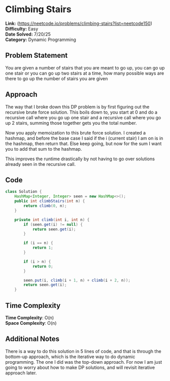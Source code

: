 # Climbing Stairs

**Link:** (https://neetcode.io/problems/climbing-stairs?list=neetcode150)  
**Difficulty:** Easy  
**Date Solved:** 7/20/25  
**Category:** Dynamic Programming  

## Problem Statement
You are given a number of stairs that you are meant to go up, you can go up one stair or you can go up two stairs at a time, how many possible ways are there to go up the number of stairs you are given  

## Approach
The way that I broke down this DP problem is by first figuring out the recursive brute force solution. This boils down to, you start at 0 and do a recursive call where you go up one stair and a recursive call where you go up 2 stairs, summing those together gets you the total number.  

Now you apply memoization to this brute force solution. I created a hashmap, and before the base case I said if the i (current stair) I am on is in the hashmap, then return that. Else keep going, but now for the sum I want you to add that sum to the hashmap.  

This improves the runtime drastically by not having to go over solutions already seen in the recursive call.  

## Code
```java
class Solution {
	HashMap<Integer, Integer> seen = new HashMap<>();
	public int climbStairs(int n) {
		return climb(0, n);
	}

	private int climb(int i, int n) {
		if (seen.get(i) != null) {
			return seen.get(i);
		}

		if (i == n) {
			return 1;
		}

		if (i > n) {
			return 0;
		}

		seen.put(i, climb(i + 1, n) + climb(i + 2, n));
		return seen.get(i);
	}
``` 

## Time Complexity
**Time Complexity**: O(n)  
**Space Complexity**: O(n)

## Additional Notes
There is a way to do this solution in 5 lines of code, and that is through the bottom-up approach, which is the iterative way to do dynamic programming. The one I did was the top-down approach. For now I am just going to worry about how to make DP solutions, and will revisit iterative approach later.